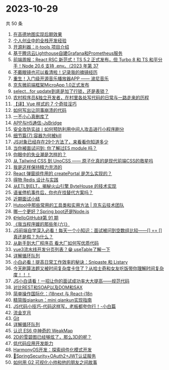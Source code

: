 # 2023-10-29

共 50 条

<!-- BEGIN JUEJIN -->
<!-- 最后更新时间 2023-10-29 00:07:34 +0800 -->
1. [在高德地图实现后期效果](https://juejin.cn/post/7293788726235365426)
1. [个人创业中的全栈开发经验](https://juejin.cn/post/7294056563631079424)
1. [开源利器：it-tools 项目介绍](https://juejin.cn/post/7294099074122350629)
1. [基于腾讯云Lighthouse自建Grafana和Prometheus服务](https://juejin.cn/post/7293786573677183003)
1. [前端周报：React RSC 新范式！TS 5.2 正式发布，但 Turbo 8 和 TS 和平分手！Node 20.6 支持 .env。（2023 年第 37](https://juejin.cn/post/7294147620913610802)
1. [不戴眼镜也可以看清啦！记录我的摘镜经历](https://juejin.cn/post/7293788137662038050)
1. [重生！入门级开源音乐播放器APP —— 波尼音乐](https://juejin.cn/post/7294072229003952143)
1. [京东微前端框架MicroApp 1.0正式发布](https://juejin.cn/post/7293797226932977702)
1. [select...for update到底是加了行锁，还是表锁？](https://juejin.cn/post/7293786573676789787)
1. [农村程序员&独立开发者，在村里各处写代码的日常与一路走来的历程](https://juejin.cn/post/7294509366556262463)
1. [【译】Vue 样式的 7 个奇技淫巧](https://juejin.cn/post/7293805895917551666)
1. [如何写出让同事崩溃的代码](https://juejin.cn/post/7293888785400856628)
1. [一不小心真删库了](https://juejin.cn/post/7293765765126324259)
1. [APP与H5通信-JsBridge](https://juejin.cn/post/7293728293768855587)
1. [安全攻防实战丨如何预防利用中间人攻击进行小程序刷分](https://juejin.cn/post/7293420609090027531)
1. [细节篇(7):容器为何被kill](https://juejin.cn/post/7293463921729044521)
1. [JS对象已经存在29个方法了，来看看你知道多少](https://juejin.cn/post/7294072846129004585)
1. [当你被面试问到: 你了解过ES module 吗？](https://juejin.cn/post/7293826641364484135)
1. [你眼中的失业潮是怎样的？](https://juejin.cn/post/7293804880707059750)
1. [从 Tailwind CSS 到 UnoCSS —— 原子化真的是现代前端CSS的救星吗](https://juejin.cn/post/7293786856063205385)
1. [我是这样保持精力充沛的](https://juejin.cn/post/7293788137662316578)
1. [React 弹窗组件用的 createPortal 是怎么实现的？](https://juejin.cn/post/7294090534699188261)
1. [得物 Redis 设计与实践](https://juejin.cn/post/7293778973321936908)
1. [从ETL到ELT，揭秘火山引擎 ByteHouse 的技术实现](https://juejin.cn/post/7293780925196222490)
1. [语雀停机事件后，你也在找替代方案吗？](https://juejin.cn/post/7294425916549201935)
1. [近期面试小结](https://juejin.cn/post/7294082825279913993)
1. [Hutool中那些常用的工具类和实用方法 | 京东云技术团队](https://juejin.cn/post/7294181608994947122)
1. [哪一个更好？Spring boot还是Node.js](https://juejin.cn/post/7293824986624737334)
1. [《HelloGitHub》第 91 期](https://juejin.cn/post/7294171458032467978)
1. [《我当程序媛的那些年(六)》](https://juejin.cn/post/7294082278514065458)
1. [JS前端自学深入必看！每天一个小知识：面试被问到空数组比较——[] == [] 真还是假？为什么？](https://juejin.cn/post/7293824986623737910)
1. [从新手到大厂程序员 看大厂如何写优质代码](https://juejin.cn/post/7293888785400938548)
1. [vue3流水线开发分页列表？😁 useTable了解一下](https://juejin.cn/post/7293786797061668902)
1. [详解循环队列](https://juejin.cn/post/7293709429885861888)
1. [ 小白必看！提高日常工作效率的秘诀：Snipaste 和 Listary](https://juejin.cn/post/7294468438391144499)
1. [今天刷算法题又被时间复杂度卡住了？从哈士奇和女友吃饭带你理解时间复杂度！！！](https://juejin.cn/post/7294088944836935680)
1. [JS小白请看！一招让你的面试成功率大大提高——规范代码](https://juejin.cn/post/7294080876827901993)
1. [对比REST和SOAP以及DOM和SAX](https://juejin.cn/post/7293413863298154533)
1. [简单操作国际化：i18next 与 React-i18n](https://juejin.cn/post/7293477092259020835)
1. [精简版qiankun：mini qiankun实现指南](https://juejin.cn/post/7294474535021510683)
1. [JS代码小技巧-代码这样写，老板都夸你行！-小白篇](https://juejin.cn/post/7293797226933747750)
1. [流金岁月](https://juejin.cn/post/7293786784127090715)
1. [Git](https://juejin.cn/post/7293786247655571497)
1. [详解循环队列](https://juejin.cn/post/7293450956828590131)
1. [认识 ES6 中神奇的 WeakMap](https://juejin.cn/post/7294470739964182566)
1. [2D的雪碧图已经够炫了，那么3D的呢？](https://juejin.cn/post/7294301361835147290)
1. [低代码应用开发能力](https://juejin.cn/post/7294082825279225865)
1. [HarmonyOS开发：探索组件化模式开发](https://juejin.cn/post/7293477092259430435)
1. [🚀SpringSecurity+OAuth2+JWT认证服务](https://juejin.cn/post/7294085118913298472)
1. [如何用 G2 可视化小帅和他的朋友之间故事](https://juejin.cn/post/7294082278514671666)
<!-- END JUEJIN -->
